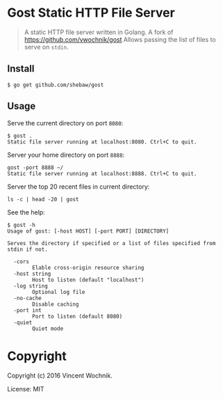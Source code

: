 # Gost Static HTTP File Server

> A static HTTP file server written in Golang.
A fork of https://github.com/vwochnik/gost
Allows passing the list of files to serve on `stdin`.

## Install

```
$ go get github.com/shebaw/gost
```

## Usage

Serve the current directory on port `8080`:

```
$ gost .
Static file server running at localhost:8080. Ctrl+C to quit.
```

Server your home directory on port `8888`:

```
gost -port 8888 ~/
Static file server running at localhost:8888. Ctrl+C to quit.
```

Server the top 20 recent files in current directory:

```
ls -c | head -20 | gost
```

See the help:

```
$ gost -h
Usage of gost: [-host HOST] [-port PORT] [DIRECTORY]

Serves the directory if specified or a list of files specified from stdin if not.

  -cors
        Elable cross-origin resource sharing
  -host string
        Host to listen (default "localhost")
  -log string
        Optional log file
  -no-cache
        Disable caching
  -port int
        Port to listen (default 8080)
  -quiet
        Quiet mode
```

# Copyright

Copyright (c) 2016 Vincent Wochnik.

License: MIT
